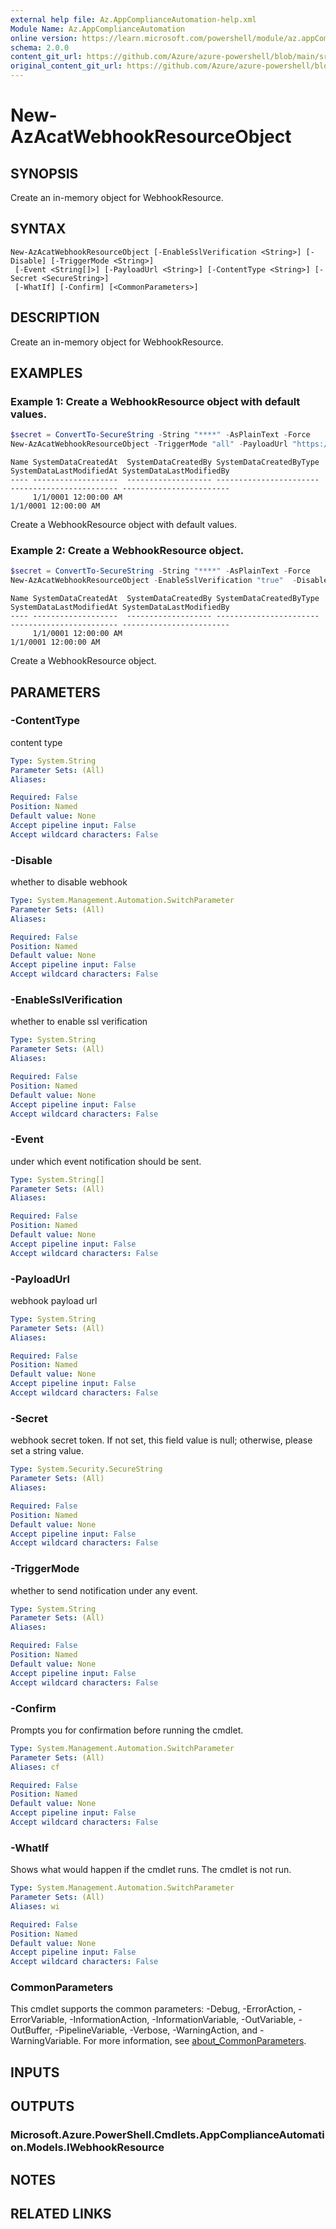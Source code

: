 ```yaml
---
external help file: Az.AppComplianceAutomation-help.xml
Module Name: Az.AppComplianceAutomation
online version: https://learn.microsoft.com/powershell/module/az.appComplianceAutomation/new-azacatwebhookresourceobject
schema: 2.0.0
content_git_url: https://github.com/Azure/azure-powershell/blob/main/src/AppComplianceAutomation/AppComplianceAutomation/help/New-AzAcatWebhookResourceObject.md
original_content_git_url: https://github.com/Azure/azure-powershell/blob/main/src/AppComplianceAutomation/AppComplianceAutomation/help/New-AzAcatWebhookResourceObject.md
---
```


# New-AzAcatWebhookResourceObject

## SYNOPSIS
Create an in-memory object for WebhookResource.

## SYNTAX

```
New-AzAcatWebhookResourceObject [-EnableSslVerification <String>] [-Disable] [-TriggerMode <String>]
 [-Event <String[]>] [-PayloadUrl <String>] [-ContentType <String>] [-Secret <SecureString>]
 [-WhatIf] [-Confirm] [<CommonParameters>]
```

## DESCRIPTION
Create an in-memory object for WebhookResource.

## EXAMPLES

### Example 1: Create a WebhookResource object with default values.
```powershell
$secret = ConvertTo-SecureString -String "****" -AsPlainText -Force
New-AzAcatWebhookResourceObject -TriggerMode "all" -PayloadUrl "https://example.com" -Secret $secret
```

```output
Name SystemDataCreatedAt  SystemDataCreatedBy SystemDataCreatedByType SystemDataLastModifiedAt SystemDataLastModifiedBy
---- -------------------  ------------------- ----------------------- ------------------------ ------------------------
     1/1/0001 12:00:00 AM                                             1/1/0001 12:00:00 AM
```

Create a WebhookResource object with default values.

### Example 2: Create a WebhookResource object.
```powershell
$secret = ConvertTo-SecureString -String "****" -AsPlainText -Force
New-AzAcatWebhookResourceObject -EnableSslVerification "true"  -Disable -TriggerMode "all" -PayloadUrl "https://example.com" -ContentType "application/json" -Secret $secret
```

```output
Name SystemDataCreatedAt  SystemDataCreatedBy SystemDataCreatedByType SystemDataLastModifiedAt SystemDataLastModifiedBy
---- -------------------  ------------------- ----------------------- ------------------------ ------------------------
     1/1/0001 12:00:00 AM                                             1/1/0001 12:00:00 AM
```

Create a WebhookResource object.

## PARAMETERS

### -ContentType
content type

```yaml
Type: System.String
Parameter Sets: (All)
Aliases:

Required: False
Position: Named
Default value: None
Accept pipeline input: False
Accept wildcard characters: False
```

### -Disable
whether to disable webhook

```yaml
Type: System.Management.Automation.SwitchParameter
Parameter Sets: (All)
Aliases:

Required: False
Position: Named
Default value: None
Accept pipeline input: False
Accept wildcard characters: False
```

### -EnableSslVerification
whether to enable ssl verification

```yaml
Type: System.String
Parameter Sets: (All)
Aliases:

Required: False
Position: Named
Default value: None
Accept pipeline input: False
Accept wildcard characters: False
```

### -Event
under which event notification should be sent.

```yaml
Type: System.String[]
Parameter Sets: (All)
Aliases:

Required: False
Position: Named
Default value: None
Accept pipeline input: False
Accept wildcard characters: False
```

### -PayloadUrl
webhook payload url

```yaml
Type: System.String
Parameter Sets: (All)
Aliases:

Required: False
Position: Named
Default value: None
Accept pipeline input: False
Accept wildcard characters: False
```

### -Secret
webhook secret token.
If not set, this field value is null; otherwise, please set a string value.

```yaml
Type: System.Security.SecureString
Parameter Sets: (All)
Aliases:

Required: False
Position: Named
Default value: None
Accept pipeline input: False
Accept wildcard characters: False
```

### -TriggerMode
whether to send notification under any event.

```yaml
Type: System.String
Parameter Sets: (All)
Aliases:

Required: False
Position: Named
Default value: None
Accept pipeline input: False
Accept wildcard characters: False
```

### -Confirm
Prompts you for confirmation before running the cmdlet.

```yaml
Type: System.Management.Automation.SwitchParameter
Parameter Sets: (All)
Aliases: cf

Required: False
Position: Named
Default value: None
Accept pipeline input: False
Accept wildcard characters: False
```

### -WhatIf
Shows what would happen if the cmdlet runs.
The cmdlet is not run.

```yaml
Type: System.Management.Automation.SwitchParameter
Parameter Sets: (All)
Aliases: wi

Required: False
Position: Named
Default value: None
Accept pipeline input: False
Accept wildcard characters: False
```

### CommonParameters
This cmdlet supports the common parameters: -Debug, -ErrorAction, -ErrorVariable, -InformationAction, -InformationVariable, -OutVariable, -OutBuffer, -PipelineVariable, -Verbose, -WarningAction, and -WarningVariable. For more information, see [about_CommonParameters](http://go.microsoft.com/fwlink/?LinkID=113216).

## INPUTS

## OUTPUTS

### Microsoft.Azure.PowerShell.Cmdlets.AppComplianceAutomation.Models.IWebhookResource

## NOTES

## RELATED LINKS
